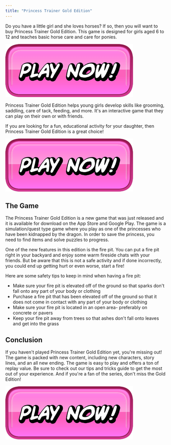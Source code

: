 ```yaml
---
title: "Princess Trainer Gold Edition"
---
```


Do you have a little girl and she loves horses? If so, then you will want to buy Princess Trainer Gold Edition. This game is designed for girls aged 6 to 12 and teaches basic horse care and care for ponies.

[![button](https://github.com/erogames/erogames.github.io/blob/main/Play_Now.png?raw=true)](https://erogeshi.com/play-now)


Princess Trainer Gold Edition helps young girls develop skills like grooming, saddling, care of tack, feeding, and more. It's an interactive game that they can play on their own or with friends.

If you are looking for a fun, educational activity for your daughter, then Princess Trainer Gold Edition is a great choice!

[![button](https://github.com/erogames/erogames.github.io/blob/main/Play_Now.png?raw=true)](https://erogeshi.com/play-now)

## The Game
The Princess Trainer Gold Edition is a new game that was just released and it is available for download on the App Store and Google Play. The game is a simulation/quest type game where you play as one of the princesses who have been kidnapped by the dragon. In order to save the princess, you need to find items and solve puzzles to progress.

One of the new features in this edition is the fire pit. You can put a fire pit right in your backyard and enjoy some warm fireside chats with your friends. But be aware that this is not a safe activity and if done incorrectly, you could end up getting hurt or even worse, start a fire!

Here are some safety tips to keep in mind when having a fire pit: 
- Make sure your fire pit is elevated off of the ground so that sparks don't fall onto any part of your body or clothing
- Purchase a fire pit that has been elevated off of the ground so that it does not come in contact with any part of your body or clothing
- Make sure your fire pit is located in an open area- preferably on concrete or pavers
- Keep your fire pit away from trees so that ashes don't fall onto leaves and get into the grass

## Conclusion

If you haven't played Princess Trainer Gold Edition yet, you're missing out! The game is packed with new content, including new characters, story lines, and an all new ending. The game is easy to play and offers a ton of replay value. Be sure to check out our tips and tricks guide to get the most out of your experience. And if you're a fan of the series, don't miss the Gold Edition!

[![button](https://github.com/erogames/erogames.github.io/blob/main/Play_Now.png?raw=true)](https://erogeshi.com/play-now)